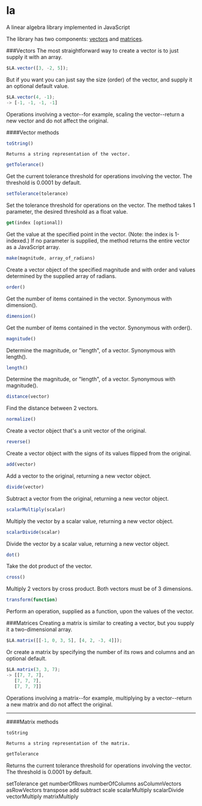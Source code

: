 la
==

A linear algebra library implemented in JavaScript

The library has two components: [vectors](#vectors) and [matrices](#matrices).


###Vectors<a id="vectors"></a>
The most straightforward way to create a vector is to just supply it with an array.

```JavaScript
$LA.vector([3, -2, 5]);
```

But if you want you can just say the size (order) of the vector, and supply it an optional default value.

```JavaScript
$LA.vector(4, -1);
-> [-1, -1, -1, -1]
```

Operations involving a vector--for example, scaling the vector--return a new vector and do not affect the original.

####Vector methods
```JavaScript
toString()
```
    Returns a string representation of the vector.

```JavaScript
getTolerance()
```
Get the current tolerance threshold for operations involving the vector.  The threshold is 0.0001 by default.

```JavaScript
setTolerance(tolerance)
```
Set the tolerance threshold for operations on the vector.  The method takes 1 parameter, the desired threshold as a float value.

```JavaScript
get(index [optional])
```
Get the value at the specified point in the vector.  (Note: the index is 1-indexed.)  If no parameter is supplied, the method returns the entire vector as a JavaScript array.  

```JavaScript
make(magnitude, array_of_radians)
```
Create a vector object of the specified magnitude and with order and values determined by the supplied array of radians. 

```JavaScript
order()
```
Get the number of items contained in the vector.  Synonymous with dimension().

```JavaScript
dimension()
```
Get the number of items contained in the vector.  Synonymous with order().

```JavaScript
magnitude()
```
Determine the magnitude, or "length", of a vector.  Synonymous with length().

```JavaScript
length()
```
Determine the magnitude, or "length", of a vector.  Synonymous with magnitude().

```JavaScript
distance(vector)
```
Find the distance between 2 vectors.

```JavaScript
normalize()
```
Create a vector object that's a unit vector of the original.

```JavaScript
reverse()
```
Create a vector object with the signs of its values flipped from the original.

```JavaScript
add(vector)
```
Add a vector to the original, returning a new vector object.

```JavaScript
divide(vector)
```
Subtract a vector from the original, returning a new vector object.

```JavaScript
scalarMultiply(scalar)
```
Multiply the vector by a scalar value, returning a new vector object.

```JavaScript
scalarDivide(scalar)
```
Divide the vector by a scalar value, returning a new vector object.

```JavaScript
dot()
```
Take the dot product of the vector.

```JavaScript
cross()
```
Multiply 2 vectors by cross product.  Both vectors must be of 3 dimensions.

```JavaScript
transform(function)
```
Perform an operation, supplied as a function, upon the values of the vector.


###Matrices<a id="matrices"></a>
Creating a matrix is similar to creating a vector, but you supply it a two-dimensional array.

```JavaScript
$LA.matrix([[-1, 0, 3, 5], [4, 2, -3, 4]]);
```

Or create a matrix by specifying the number of its rows and columns and an optional default.

```JavaScript
$LA.matrix(3, 3, 7);
-> [[7, 7, 7],
   [7, 7, 7],
   [7, 7, 7]]
```

Operations involving a matrix--for example, multiplying by a vector--return a new matrix and do not affect the original.

---

####Matrix methods
```JavaScript
toString
```
    Returns a string representation of the matrix.

```JavaScript
getTolerance
```
Returns the current tolerance threshold for operations involving the vector.  The threshold is 0.0001 by default.

setTolerance
get
numberOfRows
numberOfColumns
asColumnVectors
asRowVectors
transpose
add
subtract
scale
scalarMultiply
scalarDivide
vectorMultiply
matrixMultiply
